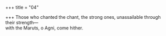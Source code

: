 +++
title = "04"

+++
Those who chanted the chant, the strong ones, unassailable through their  strength—  
with the Maruts, o Agni, come hither.  
